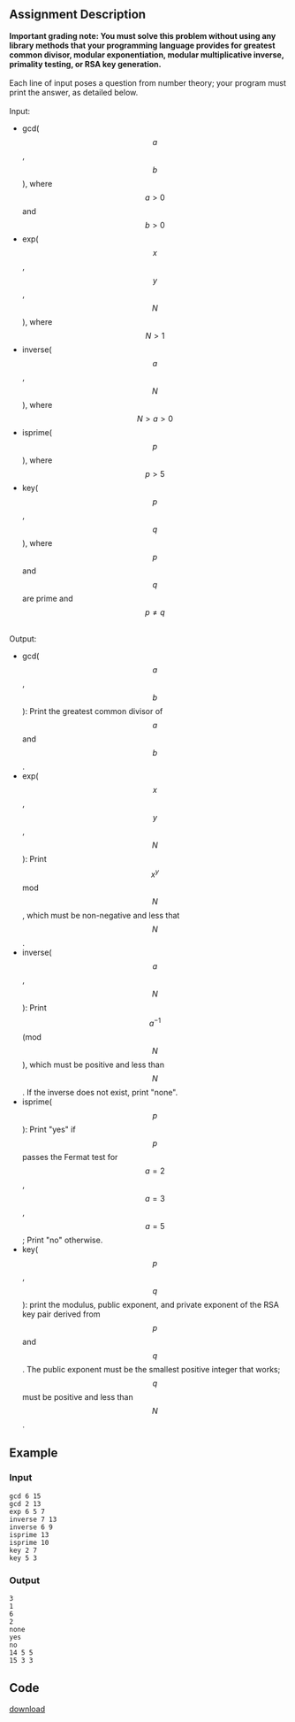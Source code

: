 ## Assignment Description

**Important grading note: You must solve this problem without using any library
methods that your programming language provides for greatest common divisor,
modular exponentiation, modular multiplicative inverse, primality testing, or
RSA key generation.**\
\
Each line of input poses a question from number theory; your program must print
the answer, as detailed below.\
\
Input:

- gcd($$a$$
  , $$b$$
  ), where $$a\gt 0$$
  and $$b\gt 0$$
- exp($$x$$
  , $$y$$
  , $$N$$
  ), where $$N\gt 1$$
- inverse($$a$$
  , $$N$$
  ), where $$N\gt a\gt 0$$
- isprime($$p$$
  ), where $$p\gt 5$$
- key($$p$$
  , $$q$$
  ), where $$p$$
  and $$q$$
  are prime and $$p\neq q$$

\
Output:

- gcd($$a$$
  , $$b$$
  ): Print the greatest common divisor of $$a$$
  and $$b$$
  .
- exp($$x$$
  , $$y$$
  , $$N$$
  ): Print $$x^y$$
  mod $$N$$
  , which must be non-negative and less that $$N$$
  .
- inverse($$a$$
  , $$N$$
  ): Print $$a^{-1}$$
  (mod $$N$$
  \), which must be positive and less than $$N$$
  . If the inverse does not exist, print "none".
- isprime($$p$$
  ): Print "yes" if $$p$$
  passes the Fermat test for $$a=2$$
  ,$$a=3$$
  ,$$a=5$$
  ; Print "no" otherwise.
- key($$p$$
  , $$q$$
  ): print the modulus, public exponent, and private exponent of the RSA key
  pair derived from $$p$$
  and $$q$$
  . The public exponent must be the smallest positive integer that works; $$q$$
  must be positive and less than $$N$$
  .

## Example

### Input

    gcd 6 15
    gcd 2 13
    exp 6 5 7
    inverse 7 13
    inverse 6 9
    isprime 13
    isprime 10
    key 2 7
    key 5 3

### Output

    3
    1
    6
    2
    none
    yes
    no
    14 5 5
    15 3 3

## Code

[download](/static/file/number_theroy.py)
